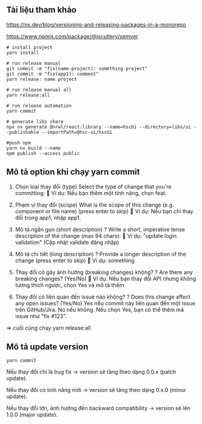 ## Tài liệu tham khảo
https://nx.dev/blog/versioning-and-releasing-packages-in-a-monorepo

<!-- lib dùng để generate CHANGELOG and sync version -->
https://www.npmjs.com/package/@jscutlery/semver

```shell
# install project
yarn install

# run release manual
git commit -m "fix(name-project): something project"
git commit -m "fix(app1): comment"
yarn release: name project

# run release manual all
yarn release:all

# run release automation
yarn commit

# generate libs share
npx nx generate @nrwl/react:library --name=hscUi --directory=libs/ui --publishable --importPath=@hsc-ui/hscUi

#push npm
yarn nx build --name
npm publish --access public

```
## Mô tả option khi chạy yarn commit

1. Chọn loại thay đổi (type)
Select the type of change that you're committing:
📌 Ví dụ: Nếu bạn thêm một tính năng, chọn feat.

 2. Phạm vi thay đổi (scope)
 What is the scope of this change (e.g. component or file name) (press enter to skip)
📌 Ví dụ: Nếu bạn chỉ thay đổi trong app1, nhập app1.

 3. Mô tả ngắn gọn (short description)
? Write a short, imperative tense description of the change (max 94 chars):
📌 Ví dụ: "update login validation" (Cập nhật validate đăng nhập)

4. Mô tả chi tiết (long description)
? Provide a longer description of the change (press enter to skip)
📌 Ví dụ: something

5. Thay đổi có gây ảnh hưởng (breaking changes) không?
? Are there any breaking changes? (Yes/No)
📌 Ví dụ: Nếu bạn thay đổi API nhưng không tương thích ngược, chọn Yes và mô tả thêm.

6. Thay đổi có liên quan đến issue nào không?
? Does this change affect any open issues? (Yes/No)
Yes nếu commit này liên quan đến một issue trên GitHub/Jira.
No nếu không.
Nếu chọn Yes, bạn có thể thêm mã issue như "fix #123".

=> cuối cùng chạy yarn release:all

## Mô tả update version 
```shell
yarn commit
```
Nếu thay đổi chỉ là bug fix → version sẽ tăng theo dạng 0.0.x (patch update).

Nếu thay đổi có tính năng mới → version sẽ tăng theo dạng 0.x.0 (minor update).

Nếu thay đổi lớn, ảnh hưởng đến backward compatibility → version sẽ lên 1.0.0 (major update).

